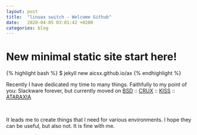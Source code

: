 ```yaml
---
layout: post
title:  "linuax switch - Welcome Github"
date:   2020-04-05 03:01:42 +0200
categories: blog 
---
```

# New minimal static site start here!

{% highlight bash %}
$ jekyll new aicsx.github.io/ax
{% endhighlight %}

Recently I have dedicated my time to many things.
Faithfully to my point of you: 
Slackware forever, but currently moved on [BSD] :: [CRUX] :: [KISS] :: [ATARAXIA]

[BSD]:  https://www.freebsd.org
[CRUX]: https://crux.nu
[KISS]: https://k1ss.org
[ATARAXIA]: https://ataraxialinux.github.io
<p>&nbsp;</p>
It leads me to create things that I need for various environments. 
I hope they can be useful, but also not. It is fine with me.
